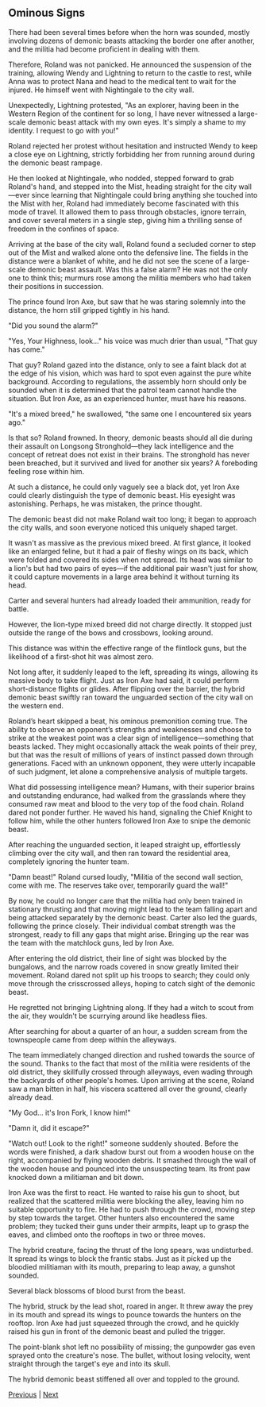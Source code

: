 ## Ominous Signs
There had been several times before when the horn was sounded, mostly involving dozens of demonic beasts attacking the border one after another, and the militia had become proficient in dealing with them.

Therefore, Roland was not panicked. He announced the suspension of the training, allowing Wendy and Lightning to return to the castle to rest, while Anna was to protect Nana and head to the medical tent to wait for the injured. He himself went with Nightingale to the city wall.

Unexpectedly, Lightning protested, "As an explorer, having been in the Western Region of the continent for so long, I have never witnessed a large-scale demonic beast attack with my own eyes. It's simply a shame to my identity. I request to go with you!"

Roland rejected her protest without hesitation and instructed Wendy to keep a close eye on Lightning, strictly forbidding her from running around during the demonic beast rampage.

He then looked at Nightingale, who nodded, stepped forward to grab Roland's hand, and stepped into the Mist, heading straight for the city wall—ever since learning that Nightingale could bring anything she touched into the Mist with her, Roland had immediately become fascinated with this mode of travel. It allowed them to pass through obstacles, ignore terrain, and cover several meters in a single step, giving him a thrilling sense of freedom in the confines of space.

Arriving at the base of the city wall, Roland found a secluded corner to step out of the Mist and walked alone onto the defensive line. The fields in the distance were a blanket of white, and he did not see the scene of a large-scale demonic beast assault. Was this a false alarm? He was not the only one to think this; murmurs rose among the militia members who had taken their positions in succession.

The prince found Iron Axe, but saw that he was staring solemnly into the distance, the horn still gripped tightly in his hand.

"Did you sound the alarm?"

"Yes, Your Highness, look..." his voice was much drier than usual, "That guy has come."



That guy? Roland gazed into the distance, only to see a faint black dot at the edge of his vision, which was hard to spot even against the pure white background. According to regulations, the assembly horn should only be sounded when it is determined that the patrol team cannot handle the situation. But Iron Axe, as an experienced hunter, must have his reasons.



"It's a mixed breed," he swallowed, "the same one I encountered six years ago."



Is that so? Roland frowned. In theory, demonic beasts should all die during their assault on Longsong Stronghold—they lack intelligence and the concept of retreat does not exist in their brains. The stronghold has never been breached, but it survived and lived for another six years? A foreboding feeling rose within him.



At such a distance, he could only vaguely see a black dot, yet Iron Axe could clearly distinguish the type of demonic beast. His eyesight was astonishing. Perhaps, he was mistaken, the prince thought.



The demonic beast did not make Roland wait too long; it began to approach the city walls, and soon everyone noticed this uniquely shaped target.



It wasn't as massive as the previous mixed breed. At first glance, it looked like an enlarged feline, but it had a pair of fleshy wings on its back, which were folded and covered its sides when not spread. Its head was similar to a lion's but had two pairs of eyes—if the additional pair wasn't just for show, it could capture movements in a large area behind it without turning its head.



Carter and several hunters had already loaded their ammunition, ready for battle.



However, the lion-type mixed breed did not charge directly. It stopped just outside the range of the bows and crossbows, looking around.



This distance was within the effective range of the flintlock guns, but the likelihood of a first-shot hit was almost zero.



Not long after, it suddenly leaped to the left, spreading its wings, allowing its massive body to take flight. Just as Iron Axe had said, it could perform short-distance flights or glides. After flipping over the barrier, the hybrid demonic beast swiftly ran toward the unguarded section of the city wall on the western end.



Roland’s heart skipped a beat, his ominous premonition coming true. The ability to observe an opponent’s strengths and weaknesses and choose to strike at the weakest point was a clear sign of intelligence—something that beasts lacked. They might occasionally attack the weak points of their prey, but that was the result of millions of years of instinct passed down through generations. Faced with an unknown opponent, they were utterly incapable of such judgment, let alone a comprehensive analysis of multiple targets.



What did possessing intelligence mean? Humans, with their superior brains and outstanding endurance, had walked from the grasslands where they consumed raw meat and blood to the very top of the food chain. Roland dared not ponder further. He waved his hand, signaling the Chief Knight to follow him, while the other hunters followed Iron Axe to snipe the demonic beast.



After reaching the unguarded section, it leaped straight up, effortlessly climbing over the city wall, and then ran toward the residential area, completely ignoring the hunter team.



"Damn beast!" Roland cursed loudly, "Militia of the second wall section, come with me. The reserves take over, temporarily guard the wall!"



By now, he could no longer care that the militia had only been trained in stationary thrusting and that moving might lead to the team falling apart and being attacked separately by the demonic beast. Carter also led the guards, following the prince closely. Their individual combat strength was the strongest, ready to fill any gaps that might arise. Bringing up the rear was the team with the matchlock guns, led by Iron Axe.



After entering the old district, their line of sight was blocked by the bungalows, and the narrow roads covered in snow greatly limited their movement. Roland dared not split up his troops to search; they could only move through the crisscrossed alleys, hoping to catch sight of the demonic beast.



He regretted not bringing Lightning along. If they had a witch to scout from the air, they wouldn't be scurrying around like headless flies.



After searching for about a quarter of an hour, a sudden scream from the townspeople came from deep within the alleyways.



The team immediately changed direction and rushed towards the source of the sound. Thanks to the fact that most of the militia were residents of the old district, they skillfully crossed through alleyways, even wading through the backyards of other people's homes. Upon arriving at the scene, Roland saw a man bitten in half, his viscera scattered all over the ground, clearly already dead.



"My God... it's Iron Fork, I know him!"



"Damn it, did it escape?"



"Watch out! Look to the right!" someone suddenly shouted. Before the words were finished, a dark shadow burst out from a wooden house on the right, accompanied by flying wooden debris. It smashed through the wall of the wooden house and pounced into the unsuspecting team. Its front paw knocked down a militiaman and bit down.



Iron Axe was the first to react. He wanted to raise his gun to shoot, but realized that the scattered militia were blocking the alley, leaving him no suitable opportunity to fire. He had to push through the crowd, moving step by step towards the target. Other hunters also encountered the same problem; they tucked their guns under their armpits, leapt up to grasp the eaves, and climbed onto the rooftops in two or three moves.



The hybrid creature, facing the thrust of the long spears, was undisturbed. It spread its wings to block the frantic stabs. Just as it picked up the bloodied militiaman with its mouth, preparing to leap away, a gunshot sounded.



Several black blossoms of blood burst from the beast.



The hybrid, struck by the lead shot, roared in anger. It threw away the prey in its mouth and spread its wings to pounce towards the hunters on the rooftop. Iron Axe had just squeezed through the crowd, and he quickly raised his gun in front of the demonic beast and pulled the trigger.



The point-blank shot left no possibility of missing; the gunpowder gas even sprayed onto the creature's nose. The bullet, without losing velocity, went straight through the target's eye and into its skull.



The hybrid demonic beast stiffened all over and toppled to the ground.





[Previous](CH0064.md) | [Next](CH0066.md)
